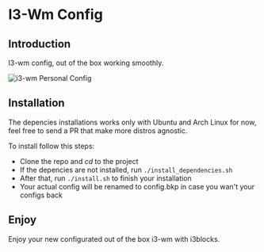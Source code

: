 # I3-Wm Config

## Introduction
I3-wm config, out of the box working smoothly.

![i3-wm Personal Config](https://i.imgur.com/U3GbOUH.png)

## Installation

The depencies installations works only with Ubuntu and Arch Linux for now, feel free to send a PR that make more distros agnostic. 

To install follow this steps:

- Clone the repo and *cd* to the project
- If the depencies are not installed, run `./install_dependencies.sh`
- After that, run `./install.sh` to finish your installation
- Your actual config will be renamed to config.bkp in case you wan't your configs back

## Enjoy

Enjoy your new configurated out of the box i3-wm with i3blocks.
